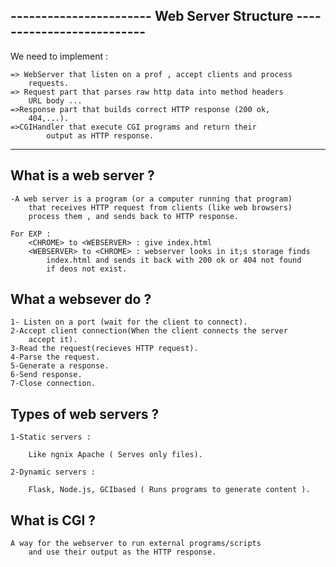 ----------------------- Web Server Structure --------------------------
-----------------------------------------------------------------------

We need to implement :

    => WebServer that listen on a prof , accept clients and process
        requests.
    => Request part that parses raw http data into method headers
        URL body ...
    =>Response part that builds correct HTTP response (200 ok,
        404,...).
    =>CGIHandler that execute CGI programs and return their
            output as HTTP response.

-----------------------------------------------------------------------

What is a web server ?
----------------------

    -A web server is a program (or a computer running that program)
        that receives HTTP request from clients (like web browsers)
        process them , and sends back to HTTP response.

    For EXP :
        <CHROME> to <WEBSERVER> : give index.html
        <WEBSERVER> to <CHROME> : webserver looks in it;s storage finds
            index.html and sends it back with 200 ok or 404 not found
            if deos not exist.

What a websever do ?
--------------------

    1- Listen on a port (wait for the client to connect).
    2-Accept client connection(When the client connects the server
        accept it).
    3-Read the request(recieves HTTP request).
    4-Parse the request.
    5-Generate a response.
    6-Send response.
    7-Close connection.

Types of web servers ?
----------------------

    1-Static servers :

        Like ngnix Apache ( Serves only files).

    2-Dynamic servers :

        Flask, Node.js, GCIbased ( Runs programs to generate content ).

What is CGI ?
-------------

    A way for the webserver to run external programs/scripts
        and use their output as the HTTP response.






















